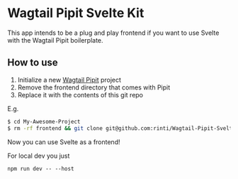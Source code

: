 # Wagtail Pipit Svelte Kit

This app intends to be a plug and play frontend if you want to use Svelte with the Wagtail Pipit boilerplate.

## How to use

1) Initialize a new [Wagtail Pipit](https://github.com/Frojd/Wagtail-Pipit/) project
2) Remove the frontend directory that comes with Pipit
3) Replace it with the contents of this git repo

E.g.

```sh
$ cd My-Awesome-Project
$ rm -rf frontend && git clone git@github.com:rinti/Wagtail-Pipit-Svelte-Kit.git frontend
```

Now you can use Svelte as a frontend!

For local dev you just

`npm run dev -- --host`
